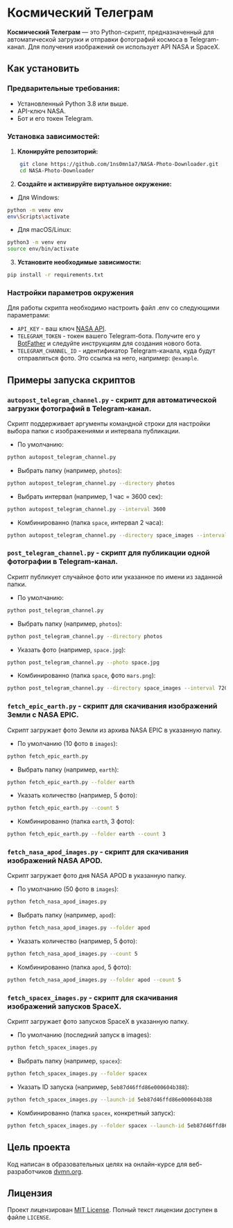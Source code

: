 # Космический Телеграм

**Космический Телеграм** — это Python-скрипт, предназначенный для автоматической загрузки и отправки фотографий космоса в Telegram-канал. 
Для получения изображений он использует API NASA и SpaceX.

## Как установить

### Предварительные требования:
    
* Установленный Python 3.8 или выше.
* API-ключ NASA.
* Бот и его токен Telegram.

### Установка зависимостей:

1. **Клонируйте репозиторий:**

```bash
    git clone https://github.com/1ns0mn1a7/NASA-Photo-Downloader.git
    cd NASA-Photo-Downloader
```
    
2. **Создайте и активируйте виртуальное окружение:**
* Для Windows:

```bash
python -m venv env
env\Scripts\activate
```

* Для macOS/Linux:

```bash
python3 -m venv env
source env/bin/activate
```

3. **Установите необходимые зависимости:**

```bash
pip install -r requirements.txt
```

### Настройки параметров окружения
Для работы скрипта необходимо настроить файл .env со следующими параметрами:
* `API_KEY` - ваш ключ [NASA API](https://api.nasa.gov/).
* `TELEGRAM_TOKEN` - токен вашего Telegram-бота. Получите его у [BotFather](https://core.telegram.org/bots#botfather) и следуйте инструкциям для создания нового бота.
* `TELEGRAM_CHANNEL_ID` - идентификатор Telegram-канала, куда будут отправляться фото. Это ссылка на него, например: `@example`.

## Примеры запуска скриптов
### `autopost_telegram_channel.py` - скрипт для автоматической загрузки фотографий в Telegram-канал.
Скрипт поддерживает аргументы командной строки для настройки выбора папки с изображениями и интервала публикации.

* По умолчанию:
```bash
python autopost_telegram_channel.py
```

* Выбрать папку (например, `photos`):
```bash
python autopost_telegram_channel.py --directory photos
```

* Выбрать интервал (например, 1 час = 3600 сек):
```bash
python autopost_telegram_channel.py --interval 3600
```

* Комбинированно (папка `space`, интервал 2 часа):
```bash
python autopost_telegram_channel.py --directory space_images --interval 7200
```

### `post_telegram_channel.py` - скрипт для публикации одной фотографии в Telegram-канал.
Скрипт публикует случайное фото или указанное по имени из заданной папки.

* По умолчанию:
```bash
python post_telegram_channel.py
```

* Выбрать папку (например, `photos`):
```bash
python post_telegram_channel.py --directory photos
```

* Указать фото (например, `space.jpg`):
```bash
python post_telegram_channel.py --photo space.jpg
```

* Комбинированно (папка `space`, фото `mars.png`):
```bash
python post_telegram_channel.py --directory space_images --interval 7200
```

### `fetch_epic_earth.py` - скрипт для скачивания изображений Земли с NASA EPIC.
Скрипт загружает фото Земли из архива NASA EPIC в указанную папку.

* По умолчанию (10 фото в `images`):
```bash
python fetch_epic_earth.py
```

* Выбрать папку (например, `earth`):
```bash
python fetch_epic_earth.py --folder earth
```

* Указать количество (например, 5 фото):
```bash
python fetch_epic_earth.py --count 5
```

* Комбинированно (папка `earth`, 3 фото):
```bash
python fetch_epic_earth.py --folder earth --count 3
```

### `fetch_nasa_apod_images.py` - скрипт для скачивания изображений NASA APOD.
Скрипт загружает фото дня NASA APOD в указанную папку.

* По умолчанию (50 фото в `images`):
```bash
python fetch_nasa_apod_images.py
```

* Выбрать папку (например, `apod`):
```bash
python fetch_nasa_apod_images.py --folder apod
```

* Указать количество (например, 5 фото):
```bash
python fetch_nasa_apod_images.py --count 5
```

* Комбинированно (папка `apod`, 5 фото):
```bash
python fetch_nasa_apod_images.py --folder apod --count 5
```

### `fetch_spacex_images.py` - скрипт для скачивания изображений запусков SpaceX.
Скрипт загружает фото запусков SpaceX в указанную папку.

* По умолчанию (последний запуск в images):
```bash
python fetch_spacex_images.py
```

* Выбрать папку (например, `spacex`):
```bash
python fetch_spacex_images.py --folder spacex
```

* Указать ID запуска (например, `5eb87d46ffd86e000604b388`):
```bash
python fetch_spacex_images.py --launch-id 5eb87d46ffd86e000604b388
```

* Комбинированно (папка `spacex`, конкретный запуск):
```bash
python fetch_spacex_images.py --folder spacex --launch-id 5eb87d46ffd86e000604b388
```


## Цель проекта

Код написан в образовательных целях на онлайн-курсе для веб-разработчиков [dvmn.org](dvmn.org).

## Лицензия

Проект лицензирован [MIT License](https://opensource.org/licenses/MIT). Полный текст лицензии доступен в файле `LICENSE`.
